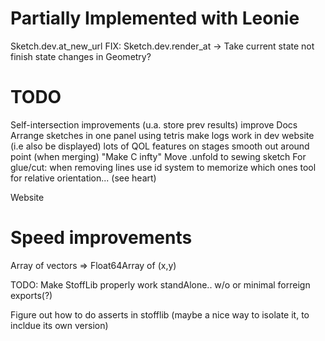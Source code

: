 Partially Implemented with Leonie
================================================================
Sketch.dev.at_new_url
FIX: Sketch.dev.render_at -> Take current state not finish state
changes in Geometry?

TODO
================================================================
Self-intersection improvements (u.a. store prev results)
improve Docs
Arrange sketches in one panel using tetris
make logs work in dev website (i.e also be displayed)
lots of QOL features on stages
smooth out around point (when merging)
"Make C infty"
Move .unfold to sewing sketch
For glue/cut: when removing lines use id system to memorize which ones
tool for relative orientation... (see heart)

Website



Speed improvements
===================
Array of vectors => Float64Array of (x,y)

TODO: Make StoffLib properly work standAlone.. w/o or minimal forreign exports(?)


Figure out how to do asserts in stofflib (maybe a nice way to isolate it, to incldue its own version)